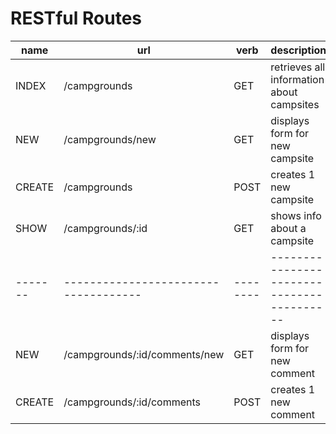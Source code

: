 # RESTful Routes

name   | url                                | verb   | description  
-------|------------------------------------|--------|------------------------------------------  
INDEX  | /campgrounds                       | GET    | retrieves all information about campsites  
NEW    | /campgrounds/new                   | GET    | displays form for new campsite  
CREATE | /campgrounds                       | POST   | creates 1 new campsite  
SHOW   | /campgrounds/:id                   | GET    | shows info about a campsite  
-------|------------------------------------|--------|------------------------------------------
NEW    | /campgrounds/:id/comments/new      | GET    | displays form for new comment
CREATE | /campgrounds/:id/comments          | POST   | creates 1 new comment